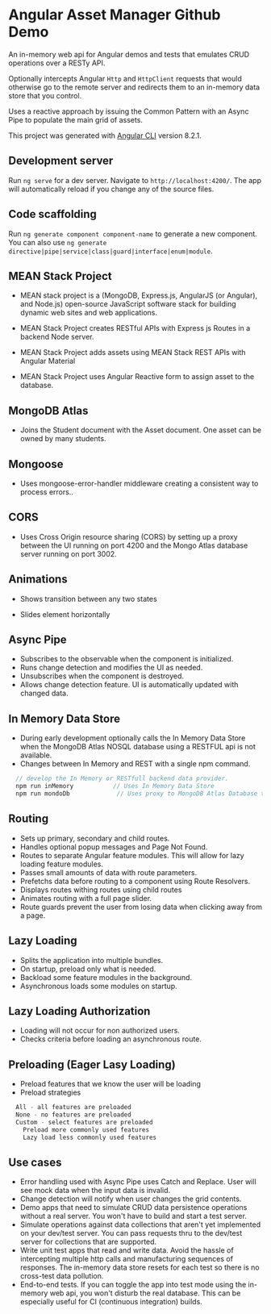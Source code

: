 # Angular Asset Manager Github Demo

An in-memory web api for Angular demos and tests that emulates CRUD operations over a RESTy API.

Optionally intercepts Angular `Http` and `HttpClient` requests that would otherwise go to the remote server and redirects them to an in-memory data store that you control.

Uses a reactive approach by issuing the Common Pattern with an Async Pipe to populate the main grid of assets.

This project was generated with [Angular CLI](https://github.com/angular/angular-cli) version 8.2.1.

## Development server

Run `ng serve` for a dev server. Navigate to `http://localhost:4200/`. The app will automatically reload if you change any of the source files.

## Code scaffolding

Run `ng generate component component-name` to generate a new component. You can also use `ng generate directive|pipe|service|class|guard|interface|enum|module`.

## MEAN Stack Project

* MEAN stack project is a (MongoDB, Express.js, AngularJS (or Angular), and Node.js) open-source JavaScript software stack for building dynamic web sites and web applications.  

* MEAN Stack Project creates RESTful APIs with Express js Routes in a backend Node server.

* MEAN Stack Project adds assets using MEAN Stack REST APIs with Angular Material

* MEAN Stack Project uses Angular Reactive form to assign asset to the database.

## MongoDB Atlas

* Joins the Student document with the Asset document.  One asset can be owned by many students.

## Mongoose

* Uses mongoose-error-handler middleware creating a consistent way to process errors..

## CORS

* Uses Cross Origin resource sharing (CORS) by setting up a proxy between the UI running on port 4200 and the Mongo Atlas database server running on port 3002.

## Animations

* Shows transition between any two states

* Slides element horizontally

## Async Pipe

* Subscribes to the observable when the component is initialized.
* Runs change detection and modifies the UI as needed.
* Unsubscribes when the component is destroyed.
* Allows change detection feature.  UI is automatically updated with changed data.

## In Memory Data Store

* During early development optionally calls the In Memory Data Store when the MongoDB Atlas NOSQL database using a RESTFUL api is not available.
* Changes between In Memory and REST with a single npm command.

```ts
  // develop the In Memory or RESTfull backend data provider.
  npm run inMemory           // Uses In Memory Data Store
  npm run mondoDb             // Uses proxy to MongoDB Atlas Database to resolve CORS requirement
```

## Routing

* Sets up primary, secondary and child routes.
* Handles optional popup messages and Page Not Found.
* Routes to separate Angular feature modules.  This will allow for lazy loading feature modules.
* Passes small amounts of data with route parameters.
* Prefetchs data before routing to a component using Route Resolvers.
* Displays routes withing routes using child routes
* Animates routing with a full page slider.
* Route guards prevent the user from losing data when clicking away from a page.

## Lazy Loading

* Splits the application into multiple bundles.
* On startup, preload only what is needed.
* Backload some feature modules in the background.
* Asynchronous loads some modules on startup.

## Lazy Loading Authorization

* Loading will not occur for non authorized users.
* Checks criteria before loading an asynchronous route.

## Preloading (Eager Lasy Loading)

* Preload features that we know the user will be loading
* Preload strategies

```ts
  All - all features are preloaded
  None - no features are preloaded
  Custom - select features are preloaded
    Preload more commonly used features
    Lazy load less commonly used features
```

## Use cases

* Error handling used with Async Pipe uses Catch and Replace. User will see mock data when the input data is invalid.
* Change detection will notify when user changes the grid contents.
* Demo apps that need to simulate CRUD data persistence operations without a real server.
You won't have to build and start a test server.
* Simulate operations against data collections that aren't yet implemented on your dev/test server.
You can pass requests thru to the dev/test server for collections that are supported.
* Write unit test apps that read and write data.
Avoid the hassle of intercepting multiple http calls and manufacturing sequences of responses.
The in-memory data store resets for each test so there is no cross-test data pollution.
* End-to-end tests. If you can toggle the app into test mode
using the in-memory web api, you won't disturb the real database.
This can be especially useful for CI (continuous integration) builds.
